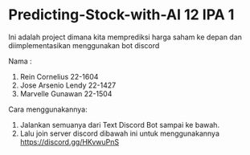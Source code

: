 # Predicting-Stock-with-AI 12 IPA 1
Ini adalah project dimana kita memprediksi harga saham ke depan dan diimplementasikan menggunakan bot discord

Nama : 
  1. Rein Cornelius 22-1604
  2. Jose Arsenio Lendy 22-1427
  3. Marvelle Gunawan 22-1504

Cara menggunakannya:
1. Jalankan semuanya dari Text Discord Bot sampai ke bawah.
2. Lalu join server discord dibawah ini untuk menggunakannya https://discord.gg/HKvwuPnS
